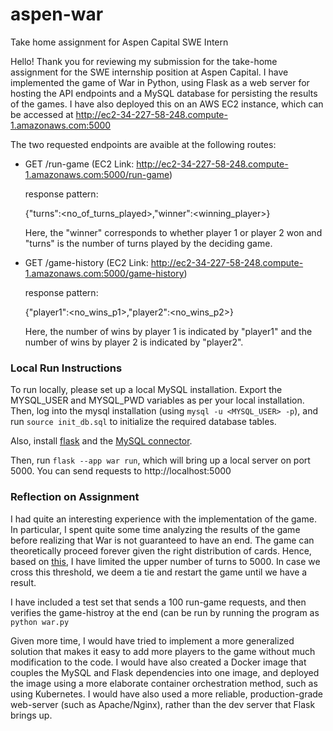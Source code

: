 # aspen-war
Take home assignment for Aspen Capital SWE Intern


Hello! Thank you for reviewing my submission for the take-home assignment for the SWE internship position at Aspen Capital. I have implemented the game of War in Python, using Flask as a web server for hosting the API endpoints and a MySQL database for persisting the results of the games. I have also deployed this on an AWS EC2 instance, which can be accessed at http://ec2-34-227-58-248.compute-1.amazonaws.com:5000

The two requested endpoints are avaible at the following routes:

- GET /run-game (EC2 Link: http://ec2-34-227-58-248.compute-1.amazonaws.com:5000/run-game)

  response pattern:
  
  {"turns":<no_of_turns_played>,"winner":<winning_player>}
  
  Here, the "winner" corresponds to whether player 1 or player 2 won and "turns" is the number of turns played by the deciding game.
  
  
- GET /game-history (EC2 Link: http://ec2-34-227-58-248.compute-1.amazonaws.com:5000/game-history)

  response pattern:
  
  {"player1":<no_wins_p1>,"player2":<no_wins_p2>}

  Here, the number of wins by player 1 is indicated by "player1" and the number of wins by player 2 is indicated by "player2".
  

### Local Run Instructions
To run locally, please set up a local MySQL installation. Export the MYSQL_USER and MYSQL_PWD variables as per your local installation. Then, log into the mysql installation (using ``` mysql -u <MYSQL_USER> -p ```), and run ``` source init_db.sql ``` to initialize the required database tables.

Also, install [flask](https://flask.palletsprojects.com/en/2.2.x/installation/) and the [MySQL connector](https://www.w3schools.com/python/python_mysql_getstarted.asp).

Then, run ``` flask --app war run ```, which will bring up a local server on port 5000. You can send requests to http://localhost:5000


### Reflection on Assignment
I had quite an interesting experience with the implementation of the game. In particular, I spent quite some time analyzing the results of the game before realizing that War is not guaranteed to have an end. The game can theoretically proceed forever given the right distribution of cards. Hence, based on [this](https://boardgames.stackexchange.com/questions/44275/what-is-the-expected-duration-of-a-game-of-war), I have limited the upper number of turns to 5000. In case we cross this threshold, we deem a tie and restart the game until we have a result.

I have included a test set that sends a 100 run-game requests, and then verifies the game-histroy at the end (can be run by running the program as ``` python war.py ```


Given more time, I would have tried to implement a more generalized solution that makes it easy to add more players to the game without much modification to the code. I would have also created a Docker image that couples the MySQL and Flask dependencies into one image, and deployed the image using a more elaborate container orchestration method, such as using Kubernetes. I would have also used a more reliable, production-grade web-server (such as Apache/Nginx), rather than the dev server that Flask brings up.



